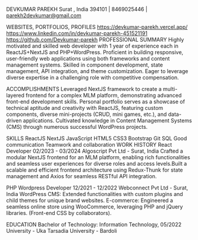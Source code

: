 DEVKUMAR PAREKH
Surat , India 394101 | 8469025446 | parekh2devkumar@gmail.com

WEBSITES, PORTFOLIOS, PROFILES
https://devkumar-parekh.vercel.app/
https://www.linkedin.com/in/devkumar-parekh-451521191
https://github.com/Devkumar-parekh
PROFESSIONAL SUMMARY
Highly motivated and skilled web developer with 1 year of experience each in ReactJS+NextJS and PHP+WordPress. Proficient in building responsive, user-friendly web applications using both frameworks and content management systems. Skilled in component development, state management, API integration, and theme customization. Eager to leverage diverse expertise in a challenging role with competitive compensation.

ACCOMPLISHMENTS
Leveraged NextJS framework to create a multi-layered frontend for a complex MLM platform, demonstrating advanced front-end development skills. Personal portfolio serves as a showcase of technical aptitude and creativity with ReactJS, featuring custom components, diverse mini-projects (CRUD, mini games, etc.), and data-driven applications. Cultivated knowledge in Content Management Systems (CMS) through numerous successful WordPress projects.

SKILLS
ReactJS
NextJS
JavaScript
HTML5
CSS3
Bootstrap
Git
SQL
Good communication
Teamwork and collaboration
WORK HISTORY
React Developer 02/2023 - 03/2024
Algoscript Pvt Ltd - Surat, India
Crafted a modular NextJS frontend for an MLM platform, enabling rich functionalities and seamless user experiences for diverse roles and access levels.Built a scalable and efficient frontend architecture using Redux-Thunk for state management and Axios for seamless RESTful API integration.

PHP Wordpress Developer 12/2021 - 12/2022
Webconnect Pvt Ltd - Surat, India
WordPress CMS: Extended functionalities with custom plugins and child themes for unique brand websites. E-commerce: Engineered a seamless online store using WooCommerce, leveraging PHP and jQuery libraries. (Front-end CSS by collaborators).

EDUCATION
Bachelor of Technology: Information Technology, 05/2022
University - Uka Tarsadia University - Bardoli
